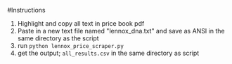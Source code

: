 #Instructions

1. Highlight and copy all text in price book pdf
2. Paste in a new text file named "lennox_dna.txt" and save as ANSI in the same directory as the script
3. run `python lennox_price_scraper.py`
4. get the output; `all_results.csv` in the same directory as script